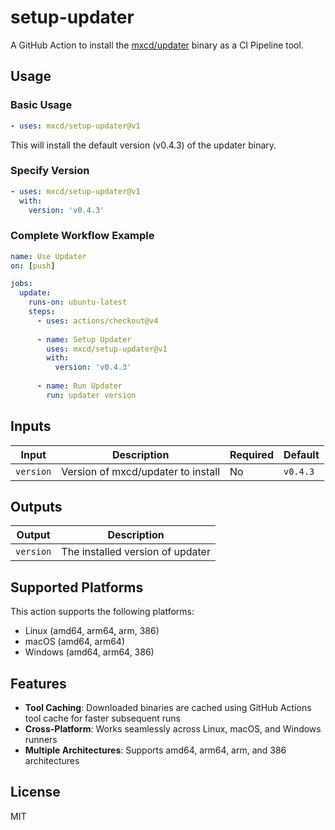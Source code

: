 # setup-updater

A GitHub Action to install the [mxcd/updater](https://github.com/mxcd/updater) binary as a CI Pipeline tool.

## Usage

### Basic Usage

```yaml
- uses: mxcd/setup-updater@v1
```

This will install the default version (v0.4.3) of the updater binary.

### Specify Version

```yaml
- uses: mxcd/setup-updater@v1
  with:
    version: 'v0.4.3'
```

### Complete Workflow Example

```yaml
name: Use Updater
on: [push]

jobs:
  update:
    runs-on: ubuntu-latest
    steps:
      - uses: actions/checkout@v4
      
      - name: Setup Updater
        uses: mxcd/setup-updater@v1
        with:
          version: 'v0.4.3'
      
      - name: Run Updater
        run: updater version
```

## Inputs

| Input | Description | Required | Default |
|-------|-------------|----------|---------|
| `version` | Version of mxcd/updater to install | No | `v0.4.3` |

## Outputs

| Output | Description |
|--------|-------------|
| `version` | The installed version of updater |

## Supported Platforms

This action supports the following platforms:
- Linux (amd64, arm64, arm, 386)
- macOS (amd64, arm64)
- Windows (amd64, arm64, 386)

## Features

- **Tool Caching**: Downloaded binaries are cached using GitHub Actions tool cache for faster subsequent runs
- **Cross-Platform**: Works seamlessly across Linux, macOS, and Windows runners
- **Multiple Architectures**: Supports amd64, arm64, arm, and 386 architectures

## License

MIT